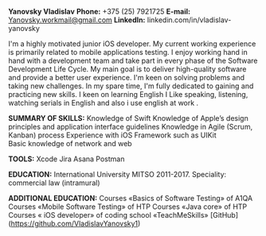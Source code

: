 
**Yanovsky Vladislav**
**Phone:** +375 (25) 7921725
**E-mail:**  Yanovsky.workmail@gmail.com
**LinkedIn:​** l​inkedin.com/in/vladislav-yanovsky


I'm a highly motivated  junior iOS developer. My  current working experience is primarily related to mobile applications testing. I enjoy working hand in hand with a development team and take part in every phase of the Software Development Life Cycle. My main goal is to deliver high-quality software and provide a better user experience. I'm keen on solving problems and taking new challenges. In my spare time, I'm fully dedicated to gaining and practicing new skills.
I keen on learning English I Like speaking, listening, watching serials in English and also i  use english at work .

**SUMMARY OF SKILLS:**
  Knowledge of Swift 
  Knowledge of Apple’s design principles and application interface guidelines 
  Knowledge in Agile (Scrum, Kanban) process
  Experience with iOS Framework such as UIKit  
  Basic knowledge of network and web

**TOOLS:**
 Xcode
 Jira
 Asana
 Postman

**EDUCATION:**
 International University MITSO 2011-2017. Speciality: commercial law (intramural)

**ADDITIONAL EDUCATION:**
 Courses «Basics of Software Testing» of A1QA
 Courses «Mobile Software Testing» of HTP
 Courses «Java core» of HTP
 Courses « iOS developer» of coding school «TeachMeSkills» [GitHub] (https://github.com/VladislavYanovsky1)





